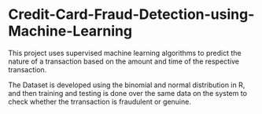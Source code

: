 # Credit-Card-Fraud-Detection-using-Machine-Learning

This project uses supervised machine learning algorithms to predict the nature of a transaction based on the amount and time of the respective transaction.

The Dataset is developed using the binomial and normal distribution in R, and then training and testing is done over the same data on the system to check whether the trransaction is fraudulent or genuine.
